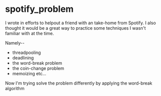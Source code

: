 # spotify_problem

I wrote in efforts to helpout a friend with an take-home from Spotify. I also thought it would be a great way to practice some techniques I wasn't familiar with at the time.

Namely--
- threadpooling
- deadlining
- the word-break problem
- the coin-change problem
- memoizing
etc...

Now I'm trying solve the problem differently by applying the word-break algorithm 